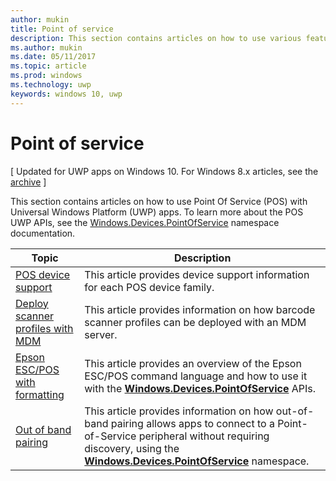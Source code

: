 ```yaml
---
author: mukin
title: Point of service
description: This section contains articles on how to use various features of the Point of Service namespace.
ms.author: mukin
ms.date: 05/11/2017
ms.topic: article
ms.prod: windows
ms.technology: uwp
keywords: windows 10, uwp
---
```

# Point of service

\[ Updated for UWP apps on Windows 10. For Windows 8.x articles, see the [archive](http://go.microsoft.com/fwlink/p/?linkid=619132) \]

This section contains articles on how to use Point Of Service (POS) with Universal Windows Platform (UWP) apps. To learn more about the POS UWP APIs, see the [Windows.Devices.PointOfService](https://docs.microsoft.com/en-us/uwp/api/windows.devices.pointofservice) namespace documentation.

|Topic|Description|
|--------|------------------|
| [POS device support](pos-device-support.md) | This article provides device support information for each POS device family. |
| [Deploy scanner profiles with MDM](deploy-scanner-profiles-with-mdm.md) | This article provides information on how barcode scanner profiles can be deployed with an MDM server. |
| [Epson ESC/POS with formatting](epson-esc-pos-with-formatting.md)   | This article provides an overview of the Epson ESC/POS command language and how to use it with the [**Windows.Devices.PointOfService**](https://msdn.microsoft.com/library/windows/apps/windows.devices.pointofservice.aspx) APIs. |
| [Out of band pairing](out-of-band-pairing.md) | This article provides information on how out-of-band pairing allows apps to connect to a Point-of-Service peripheral without requiring discovery, using the [**Windows.Devices.PointOfService**](https://msdn.microsoft.com/library/windows/apps/windows.devices.pointofservice.aspx) namespace. |
